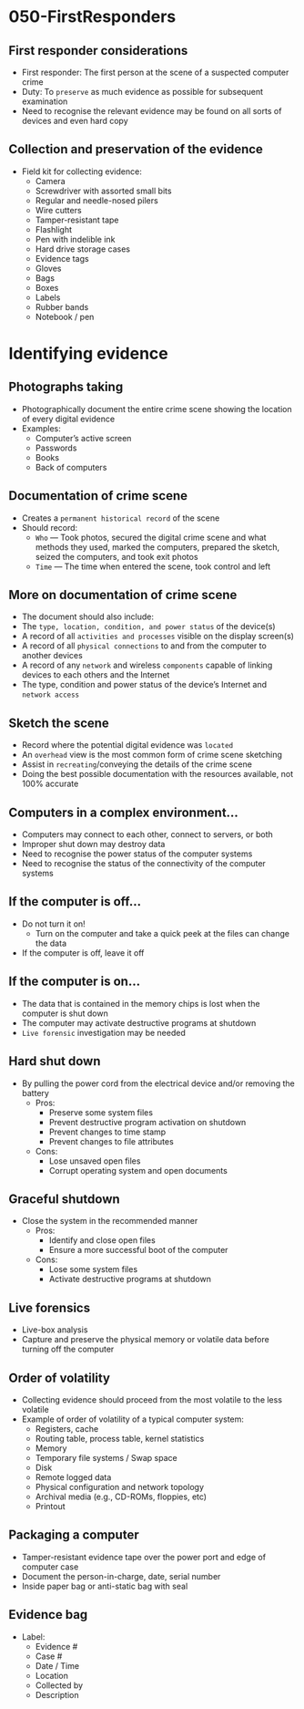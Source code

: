 # 050-FirstResponders

## First responder considerations

* First responder: The first person at the scene of a suspected computer crime
* Duty: To `preserve` as much evidence as possible for subsequent examination
* Need to recognise the relevant evidence may be found on all sorts of devices and even hard copy

## Collection and preservation of the evidence

* Field kit for collecting evidence:
  * Camera
  * Screwdriver with assorted small bits
  * Regular and needle-nosed pilers
  * Wire cutters
  * Tamper-resistant tape
  * Flashlight
  * Pen with indelible ink
  * Hard drive storage cases
  * Evidence tags
  * Gloves
  * Bags
  * Boxes
  * Labels
  * Rubber bands
  * Notebook / pen

# Identifying evidence

## Photographs taking

* Photographically document the entire crime scene showing the location of every digital evidence
* Examples:
  * Computer’s active screen
  * Passwords
  * Books
  * Back of computers

## Documentation of crime scene

* Creates a `permanent historical record` of the scene
* Should record:
  * `Who` — Took photos, secured the digital crime scene and what methods they used, marked the computers, prepared the sketch, seized the computers, and took exit photos
  * `Time` — The time when entered the scene, took control and left

## More on documentation of crime scene

* The document should also include:
* The `type, location, condition, and power status` of the device(s)
* A record of all `activities and processes` visible on the display screen(s)
* A record of all `physical connections` to and from the computer to another devices
* A record of any `network` and wireless `components` capable of linking devices to each others and the Internet
* The type, condition and power status of the device’s Internet and `network access`

## Sketch the scene

* Record where the potential digital evidence was `located`
* An `overhead` view is the most common form of crime scene sketching
* Assist in `recreating`/conveying the details of the crime scene
* Doing the best possible documentation with the resources available, not 100% accurate

## Computers in a complex environment...

* Computers may connect to each other, connect to servers, or both
* Improper shut down may destroy data
* Need to recognise the power status of the computer systems
* Need to recognise the status of the connectivity of the computer systems

## If the computer is off...

* Do not turn it on!
  * Turn on the computer and take a quick peek at the files can change the data
* If the computer is off, leave it off

## If the computer is on...

* The data that is contained in the memory chips is lost when the computer is shut down
* The computer may activate destructive programs at shutdown
* `Live forensic` investigation may be needed

## Hard shut down

* By pulling the power cord from the electrical device and/or removing the battery
  * Pros:
    - Preserve some system files
    - Prevent destructive program activation on shutdown
    - Prevent changes to time stamp
    - Prevent changes to file attributes
  * Cons:
    - Lose unsaved open files
    - Corrupt operating system and open documents

## Graceful shutdown

* Close the system in the recommended manner
  * Pros:
    - Identify and close open files
    - Ensure a more successful boot of the computer
  * Cons:
    - Lose some system files
    - Activate destructive programs at shutdown

## Live forensics

* Live-box analysis
* Capture and preserve the physical memory or volatile data before turning off the computer

## Order of volatility

* Collecting evidence should proceed from the most volatile to the less volatile
* Example of order of volatility of a typical computer system:
  * Registers, cache
  * Routing table, process table, kernel statistics
  * Memory
  * Temporary file systems / Swap space
  * Disk
  * Remote logged data
  * Physical configuration and network topology
  * Archival media (e.g., CD-ROMs, floppies, etc)
  * Printout

## Packaging a computer

* Tamper-resistant evidence tape over the power port and edge of computer case
* Document the person-in-charge, date, serial number
* Inside paper bag or anti-static bag with seal

## Evidence bag

* Label:
  * Evidence #
  * Case #
  * Date / Time
  * Location
  * Collected by
  * Description